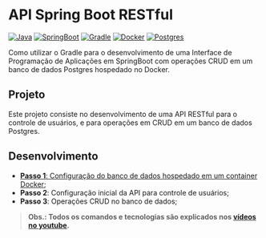 # API Spring Boot RESTful

[![Java](https://img.shields.io/badge/java-8-green)](https://www.java.com/)
[![SpringBoot](https://img.shields.io/badge/spring-latest-green)](https://spring.io/)
[![Gradle](https://img.shields.io/badge/gradle-5+-green)](https://gradle.org/)
[![Docker](https://img.shields.io/badge/docker-latest-green)](https://www.docker.com/)
[![Postgres](https://img.shields.io/badge/postgres-latest-green)](https://www.postgresql.org/)

Como utilizar o Gradle para o desenvolvimento de uma Interface de Programação de Aplicações em SpringBoot com operações CRUD em um banco de dados Postgres hospedado no Docker.

## Projeto

Este projeto consiste no desenvolvimento de uma API RESTful para o controle de usuários, e para operações em CRUD em um banco de dados Postgres.

## Desenvolvimento

- [**Passo 1**: Configuração do banco de dados hospedado em um container Docker](./db);
- **Passo 2**: Configuração inicial da API para controle de usuários;
- **Passo 3**: Operações CRUD no banco de dados;

> **Obs.: Todos os comandos e tecnologias são explicados nos [vídeos no youtube](https://www.youtube.com/playlist?list=PLyBgv5rSdkMYgPsmDJg-6sgh4UmmSmnOd).**
